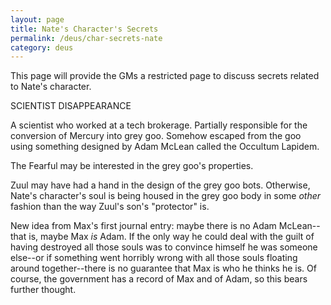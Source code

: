 ```yaml
---
layout: page
title: Nate's Character's Secrets
permalink: /deus/char-secrets-nate
category: deus
---
```

This page will provide the GMs a restricted page to discuss secrets related to Nate's character.

SCIENTIST DISAPPEARANCE

A scientist who worked at a tech brokerage. Partially responsible for the conversion of Mercury into grey goo. Somehow escaped from the goo using something designed by Adam McLean called the Occultum Lapidem.

The Fearful may be interested in the grey goo's properties.

Zuul may have had a hand in the design of the grey goo bots. Otherwise, Nate's character's soul is being housed in the grey goo body in some *other* fashion than the way Zuul's son's &quot;protector&quot; is.

New idea from Max's first journal entry: maybe there is no Adam McLean--that is, maybe Max *is* Adam. If the only way he could deal with the guilt of having destroyed all those souls was to convince himself he was someone else--or if something went horribly wrong with all those souls floating around together--there is no guarantee that Max is who he thinks he is. Of course, the government has a record of Max and of Adam, so this bears further thought.
